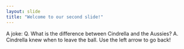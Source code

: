 ```yaml
---
layout: slide
title: "Welcome to our second slide!"
---
```

A joke:
Q. What is the difference between Cindrella and the Aussies?
A. Cindrella knew when to leave the ball.
Use the left arrow to go back!
